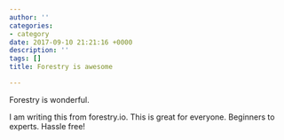 ```yaml
---
author: ''
categories:
- category
date: 2017-09-10 21:21:16 +0000
description: ''
tags: []
title: Forestry is awesome

---
```



Forestry is wonderful.

I am writing this from forestry.io. This is great for everyone. Beginners to experts. Hassle free!
